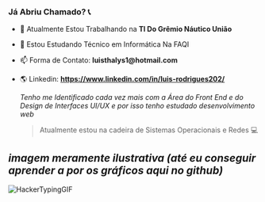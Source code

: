 ### Já Abriu Chamado? 📞
  
- 🏢 Atualmente Estou Trabalhando na __TI Do Grêmio Náutico União__
- 📒 Estou Estudando Técnico em Informática Na FAQI
- 📫 Forma de Contato: __luisthalys1@hotmail.com__
- 🌎 Linkedin: __https://www.linkedin.com/in/luis-rodrigues202/__


  _Tenho me Identificado cada vez mais com a Área do Front End e do Design de Interfaces UI/UX e por isso tenho estudado desenvolvimento web_ 

  > Atualmente estou na cadeira de Sistemas Operacionais e Redes  💻

_imagem meramente ilustrativa_
_(até eu conseguir aprender a por os gráficos aqui no github)_
------
![HackerTypingGIF](https://user-images.githubusercontent.com/102838847/175055342-397ede48-1e9c-4c52-aaa7-81f8a6ee0065.gif)
